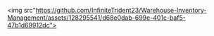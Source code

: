 
<img src"https://github.com/InfiniteTrident23/Warehouse-Inventory-Management/assets/128295541/d68e0dab-699e-401c-baf5-47b1d69912dc">
